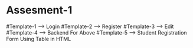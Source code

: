 # Assesment-1
#Template-1 --> Login
#Template-2 --> Register
#Template-3 --> Edit
#Template-4 --> Backend For Above
#Template-5 --> Student Registration Form Using Table in HTML 
